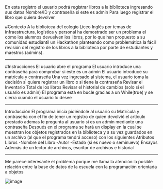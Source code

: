 En esta registro el usuario podrá registrar libros a la biblioteca ingresando sus datos Nombre/ID y contraseña si este es admin
Para luego registrar el libro que quiera devolver

#Contexto 
A la biblioteca del colegio Liceo Inglés por temas de infraestructura, logística y personal ha demostrado ser un problema el cómo los alumnos devuelven los libros, por lo que han propuesto a su comunidad estudiantil un Hackathon planteando como problemática la fácil revisión del registro de los libros a la biblioteca por parte de estudiantes y maestros (admins).
______________________________________________________________________________________
#Instrucciones 
El usuario abre el programa 
El usuario introduce una contraseña para comprobar si este es un admin
El usuario introduce su matrícula y contraseña
Una vez ingresado al sistema, el usuario toma la decisión si quiere registrar un libro o si tiene la contraseña 
Revisar el Inventario Total de los libros 
Revisar el historial de cambios (solo si el usuario es admin)
El programa está en bucle gracias a un While(true) y se cierra cuando el usuario lo desee
_____________________________________________________________________________________
Introducción 
El programa inicia pidiéndole al usuario su Matrícula y contraseña con el fin de tener un registro de quien devolvió el artículo prestado ademas le pregunta al usuario si es un admin mediante una contraseña
Después en el programa se hará un display en la cual se muestran los objetos registrados en la biblioteca y a su vez guardados en un archivo (al que el programa tendrá acceso) con los siguientes Atributos
Libros 
-Nombre del Libro -Autor -Estado (si es nuevo  o seminuevo)
Ensayos 
Además de un lector de archivos, escritor de archivos e historial
____________________________________________________________________________________
Me parece interesante el problema porque me llama la atención la posible relación entre la base de datos de la escuela con la programación orientada a objetos

![image](https://user-images.githubusercontent.com/54047744/204690586-e3c25286-0995-4917-8507-6d709e752a69.png)


